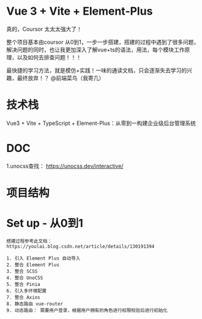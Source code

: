 # Vue 3 + Vite + Element-Plus

真的，Coursor 太太太强大了！

整个项目基本由coursor 从0到1，一步一步搭建，搭建的过程中遇到了很多问题，解决问题的同时，也让我更加深入了解vue+ts的语法，用法，每个模块工作原理，以及如何去排查问题！！！

最快捷的学习方法，就是模仿+实践！一味的通读文档，只会逐渐失去学习的兴趣，最终放弃！？ @前端菜鸟（我寄几）

# 技术栈
Vue3 + Vite + TypeScript + Element-Plus：从零到一构建企业级后台管理系统

# DOC
1.unocss查找： https://unocss.dev/interactive/

# 项目结构



# Set up - 从0到1
```
搭建过程参考此文档： https://youlai.blog.csdn.net/article/details/130191394

1. 引入 Element Plus 自动导入
2. 整合 Element Plus
3. 整合 SCSS
4. 整合 UnoCSS
5. 整合 Pinia
6. 引入多环境配置
7. 整合 Axios
8. 静态路由 vue-router
9. 动态路由： 需要用户登录，根据用户拥有的角色进行权限校验后进行初始化

```


